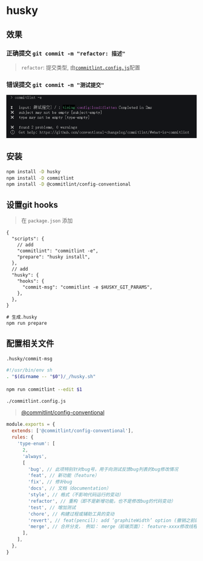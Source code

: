 # husky

## 效果

### 正确提交 `git commit -m "refactor: 描述"`

> `refactor`: 提交类型, 由[`commitlint.config.js`](#commitlint.config.js)配置

### 错误提交 `git commit -m "测试提交"`

![](./.assets/husky-2022-11-02-14-59-06.png)

## 安装

```bash
npm install -D husky
npm install -D commitlint
npm install -D @commitlint/config-conventional
```

## 设置git hooks

> 在 `package.json` 添加

```jsonc
{
  "scripts": {
    // add
    "commitlint": "commitlint -e",
    "prepare": "husky install",
  },
  // add
  "husky": {
    "hooks": {
      "commit-msg": "commitlint -e $HUSKY_GIT_PARAMS",
    },
  },
}
```

```shell
# 生成.husky
npm run prepare
```

## 配置相关文件

`.husky/commit-msg`

```sh
#!/usr/bin/env sh
. "$(dirname -- "$0")/_/husky.sh"

npm run commitlint --edit $1
```

<code id="commitlint.config.js">./commitlint.config.js</code>

> [@commitlint/config-conventional](https://www.npmjs.com/package/@commitlint/config-conventional)

```js
module.exports = {
  extends: ['@commitlint/config-conventional'],
  rules: {
    'type-enum': [
      2,
      'always',
      [
        'bug', // 此项特别针对bug号，用于向测试反馈bug列表的bug修改情况
        'feat', // 新功能（feature）
        'fix', // 修补bug
        'docs', // 文档（documentation）
        'style', // 格式（不影响代码运行的变动）
        'refactor', // 重构（即不是新增功能，也不是修改bug的代码变动）
        'test', // 增加测试
        'chore', // 构建过程或辅助工具的变动
        'revert', // feat(pencil): add ‘graphiteWidth’ option (撤销之前的commit)
        'merge', // 合并分支， 例如： merge（前端页面）： feature-xxxx修改线程地址
      ],
    ],
  },
}
```
